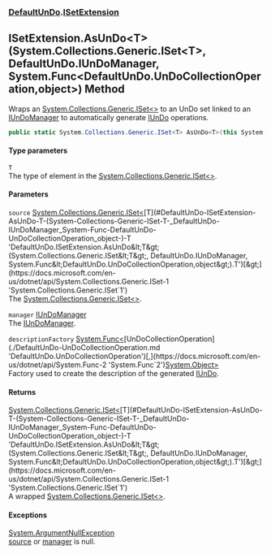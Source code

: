 ### [DefaultUnDo](./DefaultUnDo.md 'DefaultUnDo').[ISetExtension](./DefaultUnDo-ISetExtension.md 'DefaultUnDo.ISetExtension')
## ISetExtension.AsUnDo&lt;T&gt;(System.Collections.Generic.ISet&lt;T&gt;, DefaultUnDo.IUnDoManager, System.Func&lt;DefaultUnDo.UnDoCollectionOperation,object&gt;) Method
Wraps an [System.Collections.Generic.ISet&lt;&gt;](https://docs.microsoft.com/en-us/dotnet/api/System.Collections.Generic.ISet-1 'System.Collections.Generic.ISet`1') to an UnDo set linked to an [IUnDoManager](./DefaultUnDo-IUnDoManager.md 'DefaultUnDo.IUnDoManager') to automatically generate [IUnDo](./DefaultUnDo-IUnDo.md 'DefaultUnDo.IUnDo') operations.  
```csharp
public static System.Collections.Generic.ISet<T> AsUnDo<T>(this System.Collections.Generic.ISet<T> source, DefaultUnDo.IUnDoManager manager, System.Func<DefaultUnDo.UnDoCollectionOperation,object> descriptionFactory=null);
```
#### Type parameters
<a name='DefaultUnDo-ISetExtension-AsUnDo-T-(System-Collections-Generic-ISet-T-_DefaultUnDo-IUnDoManager_System-Func-DefaultUnDo-UnDoCollectionOperation_object-)-T'></a>
`T`  
The type of element in the [System.Collections.Generic.ISet&lt;&gt;](https://docs.microsoft.com/en-us/dotnet/api/System.Collections.Generic.ISet-1 'System.Collections.Generic.ISet`1').  
  
#### Parameters
<a name='DefaultUnDo-ISetExtension-AsUnDo-T-(System-Collections-Generic-ISet-T-_DefaultUnDo-IUnDoManager_System-Func-DefaultUnDo-UnDoCollectionOperation_object-)-source'></a>
`source` [System.Collections.Generic.ISet&lt;](https://docs.microsoft.com/en-us/dotnet/api/System.Collections.Generic.ISet-1 'System.Collections.Generic.ISet`1')[T](#DefaultUnDo-ISetExtension-AsUnDo-T-(System-Collections-Generic-ISet-T-_DefaultUnDo-IUnDoManager_System-Func-DefaultUnDo-UnDoCollectionOperation_object-)-T 'DefaultUnDo.ISetExtension.AsUnDo&lt;T&gt;(System.Collections.Generic.ISet&lt;T&gt;, DefaultUnDo.IUnDoManager, System.Func&lt;DefaultUnDo.UnDoCollectionOperation,object&gt;).T')[&gt;](https://docs.microsoft.com/en-us/dotnet/api/System.Collections.Generic.ISet-1 'System.Collections.Generic.ISet`1')  
The [System.Collections.Generic.ISet&lt;&gt;](https://docs.microsoft.com/en-us/dotnet/api/System.Collections.Generic.ISet-1 'System.Collections.Generic.ISet`1').  
  
<a name='DefaultUnDo-ISetExtension-AsUnDo-T-(System-Collections-Generic-ISet-T-_DefaultUnDo-IUnDoManager_System-Func-DefaultUnDo-UnDoCollectionOperation_object-)-manager'></a>
`manager` [IUnDoManager](./DefaultUnDo-IUnDoManager.md 'DefaultUnDo.IUnDoManager')  
The [IUnDoManager](./DefaultUnDo-IUnDoManager.md 'DefaultUnDo.IUnDoManager').  
  
<a name='DefaultUnDo-ISetExtension-AsUnDo-T-(System-Collections-Generic-ISet-T-_DefaultUnDo-IUnDoManager_System-Func-DefaultUnDo-UnDoCollectionOperation_object-)-descriptionFactory'></a>
`descriptionFactory` [System.Func&lt;](https://docs.microsoft.com/en-us/dotnet/api/System.Func-2 'System.Func`2')[UnDoCollectionOperation](./DefaultUnDo-UnDoCollectionOperation.md 'DefaultUnDo.UnDoCollectionOperation')[,](https://docs.microsoft.com/en-us/dotnet/api/System.Func-2 'System.Func`2')[System.Object](https://docs.microsoft.com/en-us/dotnet/api/System.Object 'System.Object')[&gt;](https://docs.microsoft.com/en-us/dotnet/api/System.Func-2 'System.Func`2')  
Factory used to create the description of the generated [IUnDo](./DefaultUnDo-IUnDo.md 'DefaultUnDo.IUnDo').  
  
#### Returns
[System.Collections.Generic.ISet&lt;](https://docs.microsoft.com/en-us/dotnet/api/System.Collections.Generic.ISet-1 'System.Collections.Generic.ISet`1')[T](#DefaultUnDo-ISetExtension-AsUnDo-T-(System-Collections-Generic-ISet-T-_DefaultUnDo-IUnDoManager_System-Func-DefaultUnDo-UnDoCollectionOperation_object-)-T 'DefaultUnDo.ISetExtension.AsUnDo&lt;T&gt;(System.Collections.Generic.ISet&lt;T&gt;, DefaultUnDo.IUnDoManager, System.Func&lt;DefaultUnDo.UnDoCollectionOperation,object&gt;).T')[&gt;](https://docs.microsoft.com/en-us/dotnet/api/System.Collections.Generic.ISet-1 'System.Collections.Generic.ISet`1')  
A wrapped [System.Collections.Generic.ISet&lt;&gt;](https://docs.microsoft.com/en-us/dotnet/api/System.Collections.Generic.ISet-1 'System.Collections.Generic.ISet`1').  
#### Exceptions
[System.ArgumentNullException](https://docs.microsoft.com/en-us/dotnet/api/System.ArgumentNullException 'System.ArgumentNullException')  
[source](#DefaultUnDo-ISetExtension-AsUnDo-T-(System-Collections-Generic-ISet-T-_DefaultUnDo-IUnDoManager_System-Func-DefaultUnDo-UnDoCollectionOperation_object-)-source 'DefaultUnDo.ISetExtension.AsUnDo&lt;T&gt;(System.Collections.Generic.ISet&lt;T&gt;, DefaultUnDo.IUnDoManager, System.Func&lt;DefaultUnDo.UnDoCollectionOperation,object&gt;).source') or [manager](#DefaultUnDo-ISetExtension-AsUnDo-T-(System-Collections-Generic-ISet-T-_DefaultUnDo-IUnDoManager_System-Func-DefaultUnDo-UnDoCollectionOperation_object-)-manager 'DefaultUnDo.ISetExtension.AsUnDo&lt;T&gt;(System.Collections.Generic.ISet&lt;T&gt;, DefaultUnDo.IUnDoManager, System.Func&lt;DefaultUnDo.UnDoCollectionOperation,object&gt;).manager') is null.  

